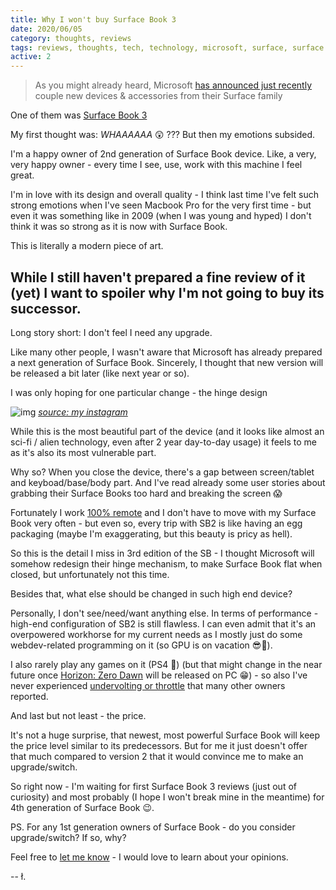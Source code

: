 ```yaml
---
title: Why I won't buy Surface Book 3
date: 2020/06/05
category: thoughts, reviews
tags: reviews, thoughts, tech, technology, microsoft, surface, surface book, surface book 3, surface book 2, sb2, sb3, hardware, laptop, tablet, 2 in 1, 2in1, msft, hinge, design
active: 2
---
```


> As you might already heard, Microsoft [has announced just recently](https://blogs.windows.com/devices/2020/05/06/introducing-surface-go-2-surface-book-3-surface-headphones-2-and-surface-earbuds/) couple new devices & accessories from their Surface family

One of them was [Surface Book 3](https://www.microsoft.com/en-us/p/surface-book-3/8xbw9g3z71f1?activetab=pivot%3aoverviewtab)

My first thought was: *WHAAAAAA* 😲 ??? But then my emotions subsided.

I'm a happy owner of 2nd generation of Surface Book device. Like, a very, very happy owner - every time I see, use, work with this machine I feel great.

I'm in love with its design and overall quality - I think last time I've felt such strong emotions when I've seen Macbook Pro for the very first time - but even it was something like in 2009 (when I was young and hyped) I don't think it was so strong as it is now with Surface Book.

This is literally a modern piece of art.

## While I still haven't prepared a fine review of it (yet) I want to spoiler why I'm not going to buy its successor.

Long story short: I don't feel I need any upgrade.

Like many other people, I wasn't aware that Microsoft has already prepared a next generation of Surface Book. Sincerely, I thought that new version will be released a bit later (like next year or so).

I was only hoping for one particular change - the hinge design

![img](/static/surface-book-hinge.gif)
*[source: my instagram](https://www.instagram.com/p/B_f-bsSJ3-2/)*

While this is the most beautiful part of the device (and it looks like almost an sci-fi / alien technology, even after 2 year day-to-day usage) it feels to me as it's also its most vulnerable part.

Why so? When you close the device, there's a gap between screen/tablet and keyboad/base/body part. And I've read already some user stories about grabbing their Surface Books too hard and breaking the screen 😱

Fortunately I work [100% remote](/experience) and I don't have to move with my Surface Book very often - but even so, every trip with SB2 is like having an egg packaging (maybe I'm exaggerating, but this beauty is pricy as hell).

So this is the detail I miss in 3rd edition of the SB - I thought Microsoft will somehow redesign their hinge mechanism, to make Surface Book flat when closed, but unfortunately not this time.

Besides that, what else should be changed in such high end device?

Personally, I don't see/need/want anything else. In terms of performance - high-end configuration of SB2 is still flawless. I can even admit that it's an overpowered workhorse for my current needs as I mostly just do some webdev-related programming on it (so GPU is on vacation 😎🌴).

I also rarely play any games on it (PS4 💛) (but that might change in the near future once [Horizon: Zero Dawn](https://store.steampowered.com/app/1151640/Horizon_Zero_Dawn_Complete_Edition/) will be released on PC 😁) - so also I've never experienced [undervolting or throttle](https://www.reddit.com/r/Surface/comments/8roks8/surface_book_2_undervolting_thermals/) that many other owners reported.

And last but not least - the price.

It's not a huge surprise, that newest, most powerful Surface Book will keep the price level similar to its predecessors. But for me it just doesn't offer that much compared to version 2 that it would convince me to make an upgrade/switch.

So right now - I'm waiting for first Surface Book 3 reviews (just out of curiosity) and most probably (I hope I won't break mine in the meantime) for 4th generation of Surface Book 😉.

PS. For any 1st generation owners of Surface Book - do you consider upgrade/switch? If so, why?

Feel free to [let me know](https://twitter.com/lukaszkups) - I would love to learn about your opinions.

-- ł.
